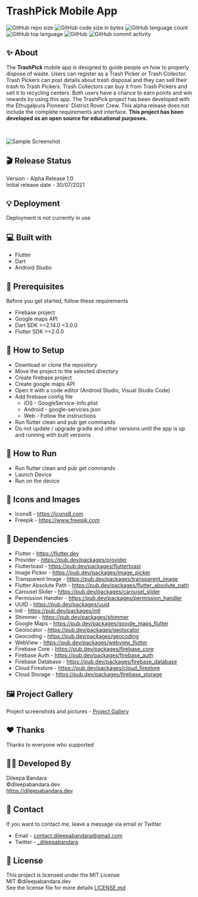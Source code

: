 # TrashPick Mobile App

![GitHub repo size](https://img.shields.io/github/repo-size/dileepabandara/trashpick?color=red&label=repository%20size)
![GitHub code size in bytes](https://img.shields.io/github/languages/code-size/dileepabandara/trashpick?color=red)
![GitHub language count](https://img.shields.io/github/languages/count/dileepabandara/trashpick)
![GitHub top language](https://img.shields.io/github/languages/top/dileepabandara/trashpick)
![GitHub](https://img.shields.io/github/license/dileepabandara/trashpick?color=yellow)
![GitHub commit activity](https://img.shields.io/github/commit-activity/m/dileepabandara/trashpick?color=brightgreen&label=commits)

## ✨ About

The **TrashPick** mobile app is designed to guide people on how to properly dispose of waste. Users can register as a Trash Picker or Trash Collector. Trash Pickers can post details about trash disposal and they can sell their trash to Trash Pickers. Trash Collectors can buy it from Trash Pickers and sell it to recycling centers. Both users have a chance to earn points and win rewards by using this app. The TrashPick project has been developed with the Ethugalpura Pioneers' District Rover Crew. This alpha release does not include the complete requirements and interface. **This project has been developed as an open source for educational purposes.**

<br>

![Sample Screenshot](https://dileepabandara.github.io/public-images/projects/trashpick-preview.png)

## 🎬 Release Status

Version - Alpha Release 1.0  
Initial release date - 30/07/2021

## 💡 Deployment

Deployment is not currently in use

## 💻 Built with

- Flutter
- Dart
- Android Studio

## 📌 Prerequisites

Before you get started, follow these requirements

- Firebase project
- Google maps API
- Dart SDK >=2.14.0 <3.0.0
- Flutter SDK >=2.0.0

## 🍃 How to Setup

- Download or clone the repository
- Move the project to the selected directory
- Create firebase project
- Create google maps API
- Open it with a code editor (Android Studio, Visual Studio Code)
- Add firebase config file
  - iOS - GoogleService-Info.plist
  - Android - google-services.json
  - Web - Follow the instructions
- Run flutter clean and pub get commands
- Do not update / upgrade gradle and other versions until the app is up and running with built versions

## 🚀 How to Run

- Run flutter clean and pub get commands
- Launch Device
- Run on the device

## 📸 Icons and Images

- Icons8 - https://icons8.com
- Freepik - https://www.freepik.com

## 💎 Dependencies

- Flutter - https://flutter.dev
- Provider - https://pub.dev/packages/provider
- Fluttertoast - https://pub.dev/packages/fluttertoast
- Image Picker - https://pub.dev/packages/image_picker
- Transparent Image - https://pub.dev/packages/transparent_image
- Flutter Absolute Path - https://pub.dev/packages/flutter_absolute_path
- Carousel Slider - https://pub.dev/packages/carousel_slider
- Permission Handler - https://pub.dev/packages/permission_handler
- UUID - https://pub.dev/packages/uuid
- Intl - https://pub.dev/packages/intl
- Shimmer - https://pub.dev/packages/shimmer
- Google Maps - https://pub.dev/packages/google_maps_flutter
- Geolocator - https://pub.dev/packages/geolocator
- Geocoding - https://pub.dev/packages/geocoding
- WebView - https://pub.dev/packages/webview_flutter
- Firebase Core - https://pub.dev/packages/firebase_core
- Firebase Auth - https://pub.dev/packages/firebase_auth
- Firebase Database - https://pub.dev/packages/firebase_database
- Cloud Firestore - https://pub.dev/packages/cloud_firestore
- Cloud Storage - https://pub.dev/packages/firebase_storage

## 🖼️ Project Gallery

Project screenshots and pictures - [Project Gallery](https://dileepabandara.github.io/project-gallery)

## ❤️ Thanks

Thanks to everyone who supported

## 👨‍💻 Developed By

Dileepa Bandara  
©dileepabandara.dev  
<https://dileepabandara.dev>

## 💬 Contact

If you want to contact me, leave a message via email or Twitter

- Email - <contact.dileepabandara@gmail.com>
- Twitter - [_dileepabandara](https://twitter.com/_dileepabandara)

## 📜 License

This project is licensed under the MIT License  
MIT ©dileepabandara.dev  
See the license file for more details [LICENSE.md](https://github.com/dileepabandara/trashpick/blob/main/LICENSE)
